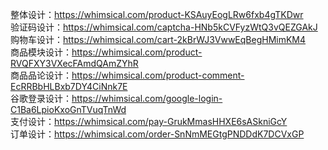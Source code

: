 整体设计：https://whimsical.com/product-KSAuyEogLRw6fxb4gTKDwr \
验证码设计：https://whimsical.com/captcha-HNb5kCVFyzWtQ3vQEZGAkJ \
购物车设计：https://whimsical.com/cart-2kBrWJ3VwwEqBegHMimKM4 \
商品模块设计：https://whimsical.com/product-RVQFXY3VXecFAmdQAmZYhR \
商品品论设计：https://whimsical.com/product-comment-EcRRBbHLBxb7DY4CiNnk7E \
谷歌登录设计：https://whimsical.com/google-login-C1Ba6LpioKxoGnTVuqTnWd \
支付设计：https://whimsical.com/pay-GrukMmasHHXE6sASkniGcY \
订单设计：https://whimsical.com/order-SnNmMEGtgPNDDdK7DCVxGP 
